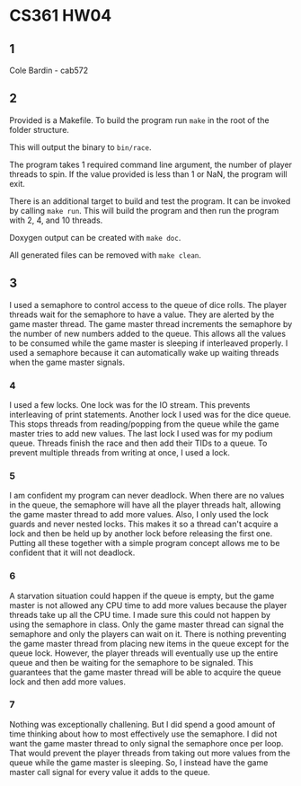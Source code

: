 # CS361 HW04

## 1

Cole Bardin - cab572

## 2

Provided is a Makefile. To build the program run `make` in the root of the folder structure.

This will output the binary to `bin/race`.

The program takes 1 required command line argument, the number of player threads to spin. If the value provided is less than 1 or NaN, the program will exit.

There is an additional target to build and test the program. It can be invoked by calling `make run`. This will build the program and then run the program with 2, 4, and 10 threads.

Doxygen output can be created with `make doc`.

All generated files can be removed with `make clean`.

## 3

I used a semaphore to control access to the queue of dice rolls. The player threads wait for the semaphore to have a value. They are alerted by the game master thread. The game master thread increments the semaphore by the number of new numbers added to the queue. This allows all the values to be consumed while the game master is sleeping if interleaved properly. I used a semaphore because it can automatically wake up waiting threads when the game master signals.

### 4

I used a few locks. One lock was for the IO stream. This prevents interleaving of print statements. Another lock I used was for the dice queue. This stops threads from reading/popping from the queue while the game master tries to add new values. The last lock I used was for my podium queue. Threads finish the race and then add their TIDs to a queue. To prevent multiple threads from writing at once, I used a lock.

### 5

I am confident my program can never deadlock. When there are no values in the queue, the semaphore will have all the player threads halt, allowing the game master thread to add more values. Also, I only used the lock guards and never nested locks. This makes it so a thread can't acquire a lock and then be held up by another lock before releasing the first one. Putting all these together with a simple program concept allows me to be confident that it will not deadlock.

### 6

A starvation situation could happen if the queue is empty, but the game master is not allowed any CPU time to add more values because the player threads take up all the CPU time. I made sure this could not happen by using the semaphore in class. Only the game master thread can signal the semaphore and only the players can wait on it. There is nothing preventing the game master thread from placing new items in the queue except for the queue lock. However, the player threads will eventually use up the entire queue and then be waiting for the semaphore to be signaled. This guarantees that the game master thread will be able to acquire the queue lock and then add more values.

### 7

Nothing was exceptionally challening. But I did spend a good amount of time thinking about how to most effectively use the semaphore. I did not want the game master thread to only signal the semaphore once per loop. That would prevent the player threads from taking out more values from the queue while the game master is sleeping. So, I instead have the game master call signal for every value it adds to the queue.

